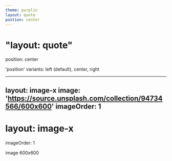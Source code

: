 ```yaml
---
theme: purplin
layout: quote
postion: center
---
```


# "layout: quote"
position: center

'position' variants: left (default), center, right

---
layout: image-x
image: 'https://source.unsplash.com/collection/94734566/600x600'
imageOrder: 1
---

# layout: image-x

imageOrder: 1

image 600x600
